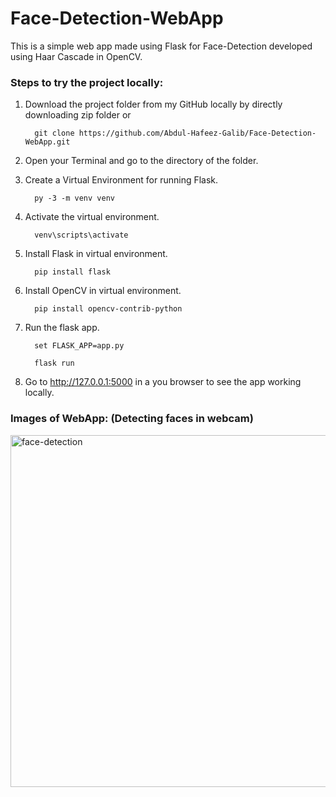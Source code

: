 # Face-Detection-WebApp

This is a simple web app made using Flask for Face-Detection developed using Haar Cascade in OpenCV.

### **Steps to try the project locally:**

1.  Download the project folder from my GitHub locally by directly downloading zip folder or 

    ```
      git clone https://github.com/Abdul-Hafeez-Galib/Face-Detection-WebApp.git
    ```
    
2. Open your Terminal and go to the directory of the folder.
3. Create a Virtual Environment for running Flask.

    ```
      py -3 -m venv venv
    ```
    
4. Activate the virtual environment.

    ```
      venv\scripts\activate
    ```
    
5. Install Flask in virtual environment.

    ```
      pip install flask
    ```
    
6. Install OpenCV in virtual environment.

    ```
      pip install opencv-contrib-python
    ```
    
7. Run the flask app.

    ```
      set FLASK_APP=app.py
    ```
    
    ```
      flask run
    ```
    
8. Go to  http://127.0.0.1:5000 in a you browser to see the app working locally.

### **Images of WebApp: (Detecting faces in webcam)**

<img width="563" alt="face-detection" src="https://user-images.githubusercontent.com/77202232/164677587-f030cbe4-a012-428f-b0bf-0f62db3530f6.png">
